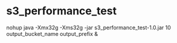# s3_performance_test

nohup java -Xmx32g -Xms32g -jar s3_performance_test-1.0.jar 10 output_bucket_name output_prefix &